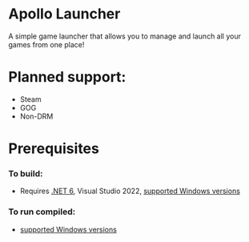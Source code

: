 # Apollo Launcher

A simple game launcher that allows you to manage and launch all your games from one place!


# Planned support:
- Steam
- GOG
- Non-DRM

# Prerequisites
### To build:
- Requires [.NET 6](https://github.com/dotnet/core/blob/main/release-notes/6.0/install-windows.md), Visual Studio 2022, [supported Windows versions](https://github.com/dotnet/core/blob/main/release-notes/6.0/supported-os.md)

### To run compiled:
- [supported Windows versions](https://github.com/dotnet/core/blob/main/release-notes/6.0/supported-os.md)
